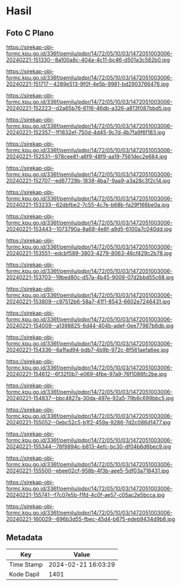 # Hasil

## Foto C Plano

https://sirekap-obj-formc.kpu.go.id/336f/pemilu/pdpr/14/72/05/10/03/1472051003006-20240221-151330--8a100a8c-404a-4c11-bc46-d501a3c582b0.jpg

https://sirekap-obj-formc.kpu.go.id/336f/pemilu/pdpr/14/72/05/10/03/1472051003006-20240221-151717--4289e513-9f0f-4e5b-9981-bd2903766476.jpg

https://sirekap-obj-formc.kpu.go.id/336f/pemilu/pdpr/14/72/05/10/03/1472051003006-20240221-152223--d2a65b76-6116-46db-a326-a813f087bbd5.jpg

https://sirekap-obj-formc.kpu.go.id/336f/pemilu/pdpr/14/72/05/10/03/1472051003006-20240221-152357--1f1832ef-750d-4d45-9c7d-4b7fa9f6f183.jpg

https://sirekap-obj-formc.kpu.go.id/336f/pemilu/pdpr/14/72/05/10/03/1472051003006-20240221-152531--978cee81-a6f9-48f9-aa19-7561dec2e684.jpg

https://sirekap-obj-formc.kpu.go.id/336f/pemilu/pdpr/14/72/05/10/03/1472051003006-20240221-152707--ed67729b-1838-4ba7-9aa9-a3a28c3f2c14.jpg

https://sirekap-obj-formc.kpu.go.id/336f/pemilu/pdpr/14/72/05/10/03/1472051003006-20240221-153233--62dbfbe2-7c55-4c7e-b68b-fa29f166be0a.jpg

https://sirekap-obj-formc.kpu.go.id/336f/pemilu/pdpr/14/72/05/10/03/1472051003006-20240221-153443--1073790a-8a68-4e6f-a9d5-6100a7c040dd.jpg

https://sirekap-obj-formc.kpu.go.id/336f/pemilu/pdpr/14/72/05/10/03/1472051003006-20240221-153551--edcbf589-3803-4279-8063-46cf429c2b78.jpg

https://sirekap-obj-formc.kpu.go.id/336f/pemilu/pdpr/14/72/05/10/03/1472051003006-20240221-153703--19bed80c-d57a-4b45-9009-07d2bbd55c68.jpg

https://sirekap-obj-formc.kpu.go.id/336f/pemilu/pdpr/14/72/05/10/03/1472051003006-20240221-153809--c97512b6-58a7-41f1-8543-6602e7246431.jpg

https://sirekap-obj-formc.kpu.go.id/336f/pemilu/pdpr/14/72/05/10/03/1472051003006-20240221-154009--a1398825-6d44-404b-adef-0ee77987b6db.jpg

https://sirekap-obj-formc.kpu.go.id/336f/pemilu/pdpr/14/72/05/10/03/1472051003006-20240221-154336--6a1fad94-bdb7-4b9b-972c-8f561aefa6ee.jpg

https://sirekap-obj-formc.kpu.go.id/336f/pemilu/pdpr/14/72/05/10/03/1472051003006-20240221-154612--6f32f0b7-e069-4fbe-97a9-76f1086fc2be.jpg

https://sirekap-obj-formc.kpu.go.id/336f/pemilu/pdpr/14/72/05/10/03/1472051003006-20240221-154837--bbc4827a-30da-497e-92a5-79b6c699bbc5.jpg

https://sirekap-obj-formc.kpu.go.id/336f/pemilu/pdpr/14/72/05/10/03/1472051003006-20240221-155052--0ebc52c5-b1f2-459a-9286-7d2c086d1477.jpg

https://sirekap-obj-formc.kpu.go.id/336f/pemilu/pdpr/14/72/05/10/03/1472051003006-20240221-155344--78f9894c-b813-4efc-bc30-df04b6d6bec9.jpg

https://sirekap-obj-formc.kpu.go.id/336f/pemilu/pdpr/14/72/05/10/03/1472051003006-20240221-155500--ebee02cf-958b-4f3b-aee5-5df03a718431.jpg

https://sirekap-obj-formc.kpu.go.id/336f/pemilu/pdpr/14/72/05/10/03/1472051003006-20240221-155741--f7c07e5b-f1fd-4c0f-ae57-c05ac2e5bcca.jpg

https://sirekap-obj-formc.kpu.go.id/336f/pemilu/pdpr/14/72/05/10/03/1472051003006-20240221-160029--696b3d55-fbec-45d4-b675-edeb9434d9b8.jpg


## Metadata

| Key        | Value               |
| ---------- | ------------------- |
| Time Stamp | 2024-02-21 16:03:29 |
| Kode Dapil | 1401                |



